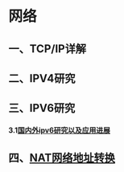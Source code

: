 # 网络
## 一、TCP/IP详解
## 二、IPV4研究
## 三、IPV6研究
#### 3.1[国内外ipv6研究以及应用进展](./network/ipv6/国内外ipv6研究以及应用进展)
## 四、[NAT网络地址转换](./network/nat/nat)